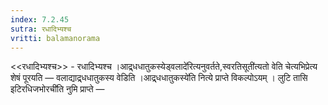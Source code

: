 ```yaml
---
index: 7.2.45
sutra: रधादिभ्यश्च
vritti: balamanorama
---
```


<<रधादिभ्यश्च>> - रधादिभ्यश्च ।आद्र्धधातुकस्येड्वलादे॑रित्यनुवर्तते,स्वरतिसूती॑त्यतो वेति चेत्यभिप्रेत्य शेषं पूरयति —  वलाद्याद्र्धधातुकस्य वेडिति ।आद्र्धधातुकस्ये॑ति नित्ये प्राप्ते विकल्पोऽयम् । लुटि तासि इटिरधिजभोरची॑ति नुमि प्राप्ते — 